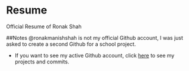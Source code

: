 # Resume
Official Resume of Ronak Shah

##Notes
@ronakmanishshah is not my official Github account, I was just asked to create a second Github for a school project.
 - If you want to see my active Github account, click <a href ="https://github.com/thetruemaster">here</a> to see my projects and commits.
